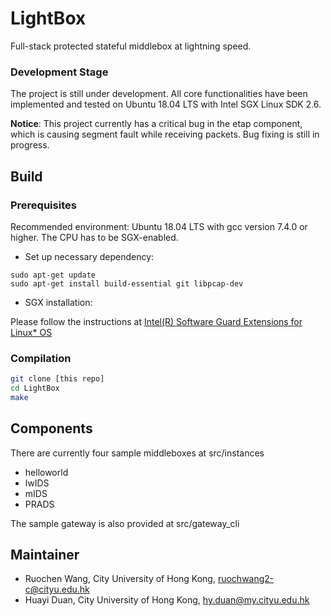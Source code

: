 # LightBox

Full-stack protected stateful middlebox at lightning speed.

### Development Stage

The project is still under development. All core functionalities have been implemented and tested on Ubuntu 18.04 LTS with Intel SGX Linux SDK 2.6.

**Notice**: This project currently has a critical bug in the etap component, which is causing segment fault while receiving packets. Bug fixing is still in progress.

## Build

### Prerequisites  

Recommended environment: Ubuntu 18.04 LTS with gcc version 7.4.0 or higher. The CPU has to be SGX-enabled.

- Set up necessary dependency: 

```shell
sudo apt-get update
sudo apt-get install build-essential git libpcap-dev
```
- SGX installation:

Please follow the instructions at [Intel(R) Software Guard Extensions for Linux* OS](https://github.com/intel/linux-sgx)

### Compilation
```bash
git clone [this repo]
cd LightBox
make
```

## Components
There are currently four sample middleboxes at src/instances

- helloworld
- lwIDS
- mIDS
- PRADS

The sample gateway is also provided at src/gateway_cli

## Maintainer
- Ruochen Wang, City University of Hong Kong, ruochwang2-c@cityu.edu.hk
- Huayi Duan, City University of Hong Kong, hy.duan@my.cityu.edu.hk



